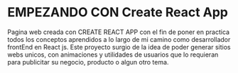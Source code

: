 # EMPEZANDO CON Create React App

Pagina web creada con CREATE REACT APP con el fin de poner en practica todos los conceptos aprendidos a lo largo de mi camino como desarrollador frontEnd en React js. Este proyecto surgio de la idea de poder generar sitios webs unicos, con animaciones y utilidades de usuarios que lo requieran para publicitar su negocio, producto o algun otro tema. 
